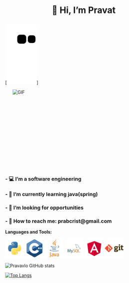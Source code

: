 
<h1><p align=center>👋 Hi, I’m Pravat</p></h1>

[![snake gif](https://github.com/pravavlo/pravavlo/blob/output/github-contribution-grid-snake.svg)]
<div style="width:100%;height:0;padding-bottom:50%;position:relative;">
<img align="right" alt="GIF" src="https://media3.giphy.com/media/qgQUggAC3Pfv687qPC/giphy.gif?cid=790b7611fca697cfee1a1c2c2bdaa5319112236e0e0fdb6d&rid=giphy.gif&ct=g" width="480px" height="200px" />
</div>

<h3>- 💻 I’m a software engineering</h3>
<h3>- 📔 I’m currently learning java(spring)</h3>
<h3>- 🔭 I’m looking for opportunities</h3>
<h3>- 📧 How to reach me: prabcrist@gmail.com</h3>

**Languages and Tools:**

<code><img height="60" src="https://raw.githubusercontent.com/github/explore/80688e429a7d4ef2fca1e82350fe8e3517d3494d/topics/python/python.png"></code>
<code><img height="60" src="https://raw.githubusercontent.com/github/explore/80688e429a7d4ef2fca1e82350fe8e3517d3494d/topics/cpp/cpp.png"></code>
<code><img height="60" src="https://raw.githubusercontent.com/github/explore/80688e429a7d4ef2fca1e82350fe8e3517d3494d/topics/java/java.png"></code>
<code><img height="60" src="https://raw.githubusercontent.com/github/explore/80688e429a7d4ef2fca1e82350fe8e3517d3494d/topics/mysql/mysql.png"></code>
<code><img height="60" src="https://raw.githubusercontent.com/github/explore/80688e429a7d4ef2fca1e82350fe8e3517d3494d/topics/angular/angular.png"></code>
<code><img height="60" src="https://raw.githubusercontent.com/github/explore/80688e429a7d4ef2fca1e82350fe8e3517d3494d/topics/git/git.png"></code>

![Pravavlo GitHub stats](https://github-readme-stats.vercel.app/api?username=pravavlo&theme=tokyonight&show_icons=true)

[![Top Langs](https://github-readme-stats.vercel.app/api/top-langs/?username=pravavlo&theme=blue-green&layout=compact)](https://github.com/pravavlo/github-readme-stats)



<!---

pravavlo/pravavlo is a ✨ special ✨ repository because its `README.md` (this file) appears on your GitHub profile.
You can click the Preview link to take a look at your changes.
--->
